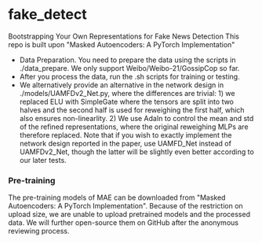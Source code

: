 # fake_detect
Bootstrapping Your Own Representations for Fake News Detection
This repo is built upon "Masked Autoencoders: A PyTorch Implementation" 
- Data Preparation. You need to prepare the data using the scripts in ./data_prepare. We only support Weibo/Weibo-21/GossipCop so far.
- After you process the data, run the .sh scripts for training or testing. 
- We alternatively provide an alternative in the network design in ./models/UAMFDv2_Net.py, where the differences are trivial: 1) we replaced ELU with SimpleGate where the tensors are split into two halves and the second half is used for reweighing the first half, which also ensures non-linearlity. 2) We use AdaIn to control the mean and std of the refined representations, where the original reweighing MLPs are therefore replaced. Note that if you wish to exactly implement the network design reported in the paper, use UAMFD_Net instead of UAMFDv2_Net, though the latter will be slightly even better according to our later tests.  
### Pre-training
The pre-training models of MAE can be downloaded from "Masked Autoencoders: A PyTorch Implementation". Because of the restriction on upload size, we are unable to upload pretrained models and the processed data. We will further open-source them on GitHub after the anonymous reviewing process.
